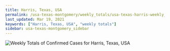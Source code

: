 ```yaml
---
title: Harris, Texas, USA
permalink: /usa-texas-montgomery/weekly_totals/usa-texas-harris-weekly_totals.html
last_updated: Mar 19, 2021
keywords: ["Harris, Texas, USA", "weekly totals"]
sidebar: usa-texas-montgomery_sidebar
---
```


![Weekly Totals of Confirmed Cases for Harris, Texas, USA](/covid_tracker/images/graphs/usa-texas-harris-weekly_totals_graph.png)
